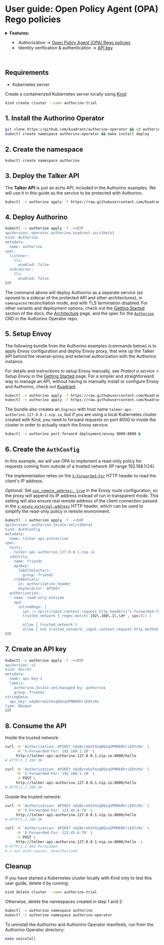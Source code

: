 # User guide: Open Policy Agent (OPA) Rego policies

<details>
  <summary>
    <strong>Features:</strong>
    <ul>
      <li>Authorization → <a href="./../features.md#open-policy-agent-opa-rego-policies-authorizationopa">Open Policy Agent (OPA) Rego policies</a></li>
      <li>Identity verification & authentication → <a href="./../features.md#api-key-identityapikey">API key</a></li>
    </ul>
  </summary>

  Authorino supports [Open Policy Agent](https://www.openpolicyagent.org) policies, either inline defined in [Rego language](https://www.openpolicyagent.org/docs/latest/policy-language) as part of the `AuthConfig` or fetched from an external endpoint, such as an OPA Policy Registry.

  Authorino's built-in OPA module precompiles the policies in reconciliation-time and cache them for fast evaluation in request-time, where they receive the Authorization JSON as input.

  Check out as well the user guide about [Authentication with API keys](./api-key-authentication.md).

  For further details about Authorino features in general, check the [docs](./../features.md).
</details>

<br/>

## Requirements

- Kubernetes server

Create a containerized Kubernetes server locally using [Kind](https://kind.sigs.k8s.io):

```sh
kind create cluster --name authorino-trial
```

## 1. Install the Authorino Operator

```sh
git clone https://github.com/kuadrant/authorino-operator && cd authorino-operator
kubectl create namespace authorino-operator && make install deploy
```

## 2. Create the namespace

```sh
kubectl create namespace authorino
```

## 3. Deploy the Talker API

The **Talker API** is just an echo API, included in the Authorino examples. We will use it in this guide as the service to be protected with Authorino.

```sh
kubectl -n authorino apply -f https://raw.githubusercontent.com/Kuadrant/authorino/main/examples/talker-api/talker-api-deploy.yaml
```

## 4. Deploy Authorino

```sh
kubectl -n authorino apply -f -<<EOF
apiVersion: operator.authorino.kuadrant.io/v1beta1
kind: Authorino
metadata:
  name: authorino
spec:
  listener:
    tls:
      enabled: false
  oidcServer:
    tls:
      enabled: false
EOF
```

The command above will deploy Authorino as a separate service (as oposed to a sidecar of the protected API and other architectures), in `namespaced` reconciliation mode, and with TLS termination disabled. For other variants and deployment options, check out the [Getting Started](./../getting-started.md#2-deploy-an-authorino-instance) section of the docs, the [Architecture](./../architecture.md#topologies) page, and the spec for the [`Authorino`](https://github.com/Kuadrant/authorino-operator/blob/main/config/crd/bases/operator.authorino.kuadrant.io_authorinos.yaml) CRD in the Authorino Operator repo.

## 5. Setup Envoy

The following bundle from the Authorino examples (commands below) is to apply Envoy configuration and deploy Envoy proxy, that wire up the Talker API behind the reverse-proxy and external authorization with the Authorino instance.

For details and instructions to setup Envoy manually, see _Protect a service > Setup Envoy_ in the [Getting Started](./../getting-started.md#1-setup-envoy) page. For a simpler and straighforward way to manage an API, without having to manually install or configure Envoy and Authorino, check out [Kuadrant](https://github.com/kuadrant).

```sh
kubectl -n authorino apply -f https://raw.githubusercontent.com/Kuadrant/authorino/main/examples/envoy/overlays/notls/configmap.yaml
kubectl -n authorino apply -f https://raw.githubusercontent.com/Kuadrant/authorino/main/examples/envoy/base/envoy.yaml
```

The bundle also creates an `Ingress` with host name `talker-api-authorino.127.0.0.1.nip.io`, but if you are using a local Kubernetes cluster created with Kind, you need to forward requests on port 8000 to inside the cluster in order to actually reach the Envoy service:

```sh
kubectl -n authorino port-forward deployment/envoy 8000:8000 &
```

## 6. Create the `AuthConfig`

In this example, we will use OPA to implement a read-only policy for requests coming from outside of a trusted network (IP range 192.168.1/24).

The implementation relies on the [`X-Forwarded-For`](https://datatracker.ietf.org/doc/html/rfc7239) HTTP header to read the client's IP address.

_Optional._ Set [`use_remote_address: true`](https://www.envoyproxy.io/docs/envoy/latest/api-v3/extensions/filters/network/http_connection_manager/v3/http_connection_manager.proto#envoy-v3-api-field-extensions-filters-network-http-connection-manager-v3-httpconnectionmanager-use-remote-address) in the Envoy route configuration, so the proxy will append its IP address instead of run in transparent mode. This setting will also ensure real remote address of the client connection passed in the [`x-envoy-external-address`](https://www.envoyproxy.io/docs/envoy/latest/configuration/http/http_conn_man/headers#config-http-conn-man-headers-x-envoy-external-address) HTTP header, which can be used to simplify the read-only policy in remote environment.

```sh
kubectl -n authorino apply -f -<<EOF
apiVersion: authorino.3scale.net/v1beta1
kind: AuthConfig
metadata:
  name: talker-api-protection
spec:
  hosts:
  - talker-api-authorino.127.0.0.1.nip.io
  identity:
  - name: friends
    apiKey:
      labelSelectors:
        group: friends
    credentials:
      in: authorization_header
      keySelector: APIKEY
  authorization:
  - name: read-only-outside
    opa:
      inlineRego: |
        ips := split(input.context.request.http.headers["x-forwarded-for"], ",")
        trusted_network { regex.match(`192\.168\.1\.\d+`, ips[0]) }

        allow { trusted_network }
        allow { not trusted_network; input.context.request.http.method == "GET" }
EOF
```

## 7. Create an API key

```sh
kubectl -n authorino apply -f -<<EOF
apiVersion: v1
kind: Secret
metadata:
  name: api-key-1
  labels:
    authorino.3scale.net/managed-by: authorino
    group: friends
stringData:
  api_key: ndyBzreUzF4zqDQsqSPMHkRhriEOtcRx
type: Opaque
EOF
```

## 8. Consume the API

Inside the trusted network:

```sh
curl -H 'Authorization: APIKEY ndyBzreUzF4zqDQsqSPMHkRhriEOtcRx' \
     -H 'X-Forwarded-For: 192.168.1.10' \
     http://talker-api-authorino.127.0.0.1.nip.io:8000/hello
# HTTP/1.1 200 OK
```

```sh
curl -H 'Authorization: APIKEY ndyBzreUzF4zqDQsqSPMHkRhriEOtcRx' \
     -H 'X-Forwarded-For: 192.168.1.10' \
     -X POST \
     http://talker-api-authorino.127.0.0.1.nip.io:8000/hello
# HTTP/1.1 200 OK
```

Ouside the trusted network:

```sh
curl -H 'Authorization: APIKEY ndyBzreUzF4zqDQsqSPMHkRhriEOtcRx' \
     -H 'X-Forwarded-For: 123.45.6.78' \
     http://talker-api-authorino.127.0.0.1.nip.io:8000/hello
# HTTP/1.1 200 OK
```

```sh
curl -H 'Authorization: APIKEY ndyBzreUzF4zqDQsqSPMHkRhriEOtcRx' \
     -H 'X-Forwarded-For: 123.45.6.78' \
     -X POST \
     http://talker-api-authorino.127.0.0.1.nip.io:8000/hello -i
# HTTP/1.1 403 Forbidden
# x-ext-auth-reason: Unauthorized
```

## Cleanup

If you have started a Kubernetes cluster locally with Kind only to test this user guide, delete it by running:

```sh
kind delete cluster --name authorino-trial
```

Otherwise, delete the namespaces created in step 1 and 2:

```sh
kubectl -n authorino namespace authorino
kubectl -n authorino namespace authorino-operator
```

To uninstall the Authorino and Authorino Operator manifests, run from the Authorino Operator directory:

```sh
make uninstall
```
